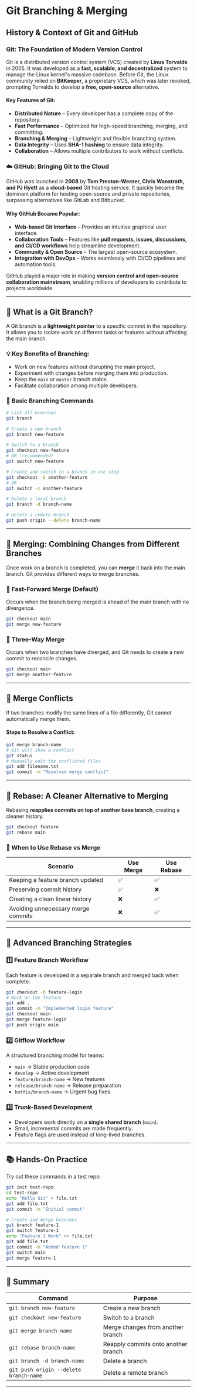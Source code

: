 # Git Branching & Merging

## History & Context of Git and GitHub

### Git: The Foundation of Modern Version Control
Git is a distributed version control system (VCS) created by **Linus Torvalds** in 2005. It was developed as a **fast, scalable, and decentralized** system to manage the Linux kernel's massive codebase. Before Git, the Linux community relied on **BitKeeper**, a proprietary VCS, which was later revoked, prompting Torvalds to develop a **free, open-source** alternative.

#### Key Features of Git:
- **Distributed Nature** – Every developer has a complete copy of the repository.
- **Fast Performance** – Optimized for high-speed branching, merging, and committing.
- **Branching & Merging** – Lightweight and flexible branching system.
- **Data Integrity** – Uses **SHA-1 hashing** to ensure data integrity.
- **Collaboration** – Allows multiple contributors to work without conflicts.

### ☁️ GitHub: Bringing Git to the Cloud
GitHub was launched in **2008** by **Tom Preston-Werner, Chris Wanstrath, and PJ Hyett** as a **cloud-based** Git hosting service. It quickly became the dominant platform for hosting open-source and private repositories, surpassing alternatives like GitLab and Bitbucket.

#### Why GitHub Became Popular:
- **Web-based Git Interface** – Provides an intuitive graphical user interface.
- **Collaboration Tools** – Features like **pull requests, issues, discussions, and CI/CD workflows** help streamline development.
- **Community & Open Source** – The largest open-source ecosystem.
- **Integration with DevOps** – Works seamlessly with CI/CD pipelines and automation tools.

GitHub played a major role in making **version control and open-source collaboration mainstream**, enabling millions of developers to contribute to projects worldwide.

---

## 🌿 What is a Git Branch?
A Git branch is a **lightweight pointer** to a specific commit in the repository. It allows you to isolate work on different tasks or features without affecting the main branch.

### 💡 Key Benefits of Branching:
- Work on new features without disrupting the main project.
- Experiment with changes before merging them into production.
- Keep the `main` or `master` branch stable.
- Facilitate collaboration among multiple developers.

### 🌱 Basic Branching Commands
```bash
# List all branches
git branch

# Create a new branch
git branch new-feature

# Switch to a branch
git checkout new-feature
# OR (recommended)
git switch new-feature

# Create and switch to a branch in one step
git checkout -b another-feature
# OR
git switch -c another-feature

# Delete a local branch
git branch -d branch-name

# Delete a remote branch
git push origin --delete branch-name
```

---

## 🔄 Merging: Combining Changes from Different Branches
Once work on a branch is completed, you can **merge** it back into the main branch. Git provides different ways to merge branches.

### 🔗 Fast-Forward Merge (Default)
Occurs when the branch being merged is ahead of the main branch with no divergence.

```bash
git checkout main
git merge new-feature
```

### 📌 Three-Way Merge
Occurs when two branches have diverged, and Git needs to create a new commit to reconcile changes.

```bash
git checkout main
git merge another-feature
```

---

## 🔀 Merge Conflicts
If two branches modify the same lines of a file differently, Git cannot automatically merge them.

#### Steps to Resolve a Conflict:
```bash
git merge branch-name
# Git will show a conflict
git status
# Manually edit the conflicted files
git add filename.txt
git commit -m "Resolved merge conflict"
```

---

## 🌊 Rebase: A Cleaner Alternative to Merging
Rebasing **reapplies commits on top of another base branch**, creating a cleaner history.

```bash
git checkout feature
git rebase main
```

### 🌊 When to Use Rebase vs Merge
| **Scenario** | **Use Merge** | **Use Rebase** |
|-------------|--------------|--------------|
| Keeping a feature branch updated | ✅ | ✅ |
| Preserving commit history | ✅ | ❌ |
| Creating a clean linear history | ❌ | ✅ |
| Avoiding unnecessary merge commits | ❌ | ✅ |

---

## 🚀 Advanced Branching Strategies
### 1️⃣ Feature Branch Workflow
Each feature is developed in a separate branch and merged back when complete.

```bash
git checkout -b feature-login
# Work on the feature
git add .
git commit -m "Implemented login feature"
git checkout main
git merge feature-login
git push origin main
```

### 2️⃣ Gitflow Workflow
A structured branching model for teams:
- `main` → Stable production code
- `develop` → Active development
- `feature/branch-name` → New features
- `release/branch-name` → Release preparation
- `hotfix/branch-name` → Urgent bug fixes

### 3️⃣ Trunk-Based Development
- Developers work directly on a **single shared branch** (`main`).
- Small, incremental commits are made frequently.
- Feature flags are used instead of long-lived branches.

---

## 📚 Hands-On Practice
Try out these commands in a test repo:
```bash
git init test-repo
cd test-repo
echo "Hello Git" > file.txt
git add file.txt
git commit -m "Initial commit"

# Create and merge branches
git branch feature-1
git switch feature-1
echo "Feature 1 Work" >> file.txt
git add file.txt
git commit -m "Added feature 1"
git switch main
git merge feature-1
```

---

## 🎯 Summary
| **Command** | **Purpose** |
|------------|------------|
| `git branch new-feature` | Create a new branch |
| `git checkout new-feature` | Switch to a branch |
| `git merge branch-name` | Merge changes from another branch |
| `git rebase branch-name` | Reapply commits onto another branch |
| `git branch -d branch-name` | Delete a branch |
| `git push origin --delete branch-name` | Delete a remote branch |

---

